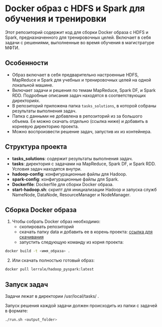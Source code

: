 # Docker образ с HDFS и Spark для обучения и тренировки

Этот репозиторий содержит код для сборки Docker образа с HDFS и Spark, предназначенного для тренировочных целей. Включает в себя задачи с решениями, выполненные во время обучения в магистратуре МФТИ.


## Особенности
- Образ включает в себя предварительно настроенные HDFS, MapReduce и Spark для учебных и тренировочных целей на одной локальной машине.
- Включает задачи и решения по темам MapReduce, Spark DF, и Spark RDD. Подробные описания задач находятся в соответствующих директориях.
- В репозиторий приложена папка `tasks_solutions`, в которой собраны результаты выполнения задач.
- Папка с данными не добавлена в репозиторий из за большого объема. Ее можно скачать отдельно (ссылка ниже) и добавить в корневую директорию проекта.
- Можно воспроизвести решение задач, запустив их из контейнера.

  
## Структура проекта

- **tasks_solutions**: содержит результаты выполнения задач.
- **tasks**: директория с задачами на MapReduce, Spark DF, и Spark RDD. Условия задач находятся внутри.
- **hadoop-config**: конфигурационные файлы для Hadoop.
- **spark-config**: конфигурационные файлы для Spark.
- **Dockerfile**: Dockerfile для сборки Docker образа.
- **start-hadoop.sh**: скрипт для инициализации Hadoop и запуска служб NameNode, DataNode, ResourceManager и NodeManager.

## Сборка Docker образа

1) Чтобы собрать Docker образ необходимо:
   - скопировать репозиторий
   - скачать папку data и добавить ее в корень проекта:
      [ссылка для скачивания](https://drive.google.com/file/d/1wAVE3pnluh_uZOzgsH5QtpoUyfXzr8o_/view?usp=sharing)
   - запустить следующую команду из корня проекта:
```bash
docker build -t <имя_образа> .
```
2) Или скачать полностью готовый образ:
```bash
docker pull lerrale/hadoop_pyspark:latest
```
## Запуск задач
Задачи лежат в директории /usr/local/tasks/ .

Запуск решения каждой задачи должен происходить из папки с задачей в формате:
```bash
./run.sh <output_folder>
```






